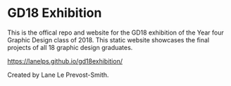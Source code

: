 # GD18 Exhibition

This is the offical repo and website for the GD18 exhibition of the Year four Graphic Design class of 2018.
This static website showcases the final projects of all 18 graphic design graduates.

https://lanelps.github.io/gd18exhibition/

Created by Lane Le Prevost-Smith.
